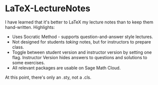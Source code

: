 # LaTeX-LectureNotes

I have learned that it's better to LaTeX my lecture notes than to keep them hand-written.  Highlights:
* Uses Socratic Method - supports question-and-answer style lectures.
* Not designed for students *taking* notes, but for instructors to prepare class.
* Toggle between student version and instructor version by setting one flag.  Instructor Version hides answers to questions and solutions to some exercises.
* All relevant packages are usable on Sage Math Cloud.


At this point, there's only an .sty, not a .cls.

